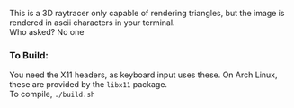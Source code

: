 This is a 3D raytracer only capable of rendering triangles, but the image is rendered in ascii characters in your terminal.  
Who asked? No one

### To Build:
You need the X11 headers, as keyboard input uses these.
On Arch Linux, these are provided by the `libx11` package.  
To compile, `./build.sh`

